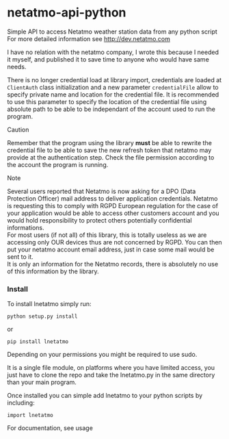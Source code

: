netatmo-api-python
==================

Simple API to access Netatmo weather station data from any python script
For more detailed information see http://dev.netatmo.com

I have no relation with the netatmo company, I wrote this because I needed it myself,
and published it to save time to anyone who would have same needs.

There is no longer credential load at library import, credentials are loaded at `ClientAuth` class initialization and a new parameter `credentialFile` allow to specify private name and location for the credential file. It is recommended to use this parameter to specify the location of the credential file using absolute path to be able to be independant of the account used to run the program.
>[!CAUTION]
> Remember that the program using the library **must** be able to rewrite the credential file to be able to save the new refresh token that netatmo may provide at the authentication step. Check the file permission according to the account the program is running.

>[!NOTE]
> Several users reported that Netatmo is now asking for a DPO (Data Protection Officer) mail address to deliver application credentials. Netatmo is requesting this to comply with RGPD European regulation for the case of your application would be able to access other customers account and you would hold responsibility to protect others potentially confidential informations.  
> For most users (if not all) of this library, this is totally useless as we are accessing only OUR devices thus are not concerned by RGPD. You can then put your netatmo account email address, just in case some mail would be sent to it.  
> It is only an information for the Netatmo records, there is absolutely no use of this information by the library.

### Install ###

To install lnetatmo simply run:

    python setup.py install

  or

    pip install lnetatmo

Depending on your permissions you might be required to use sudo.

It is a single file module, on platforms where you have limited access, you just have to clone the repo and take the lnetatmo.py in the same directory than your main program.

Once installed you can simple add lnetatmo to your python scripts by including:

    import lnetatmo

For documentation, see usage
